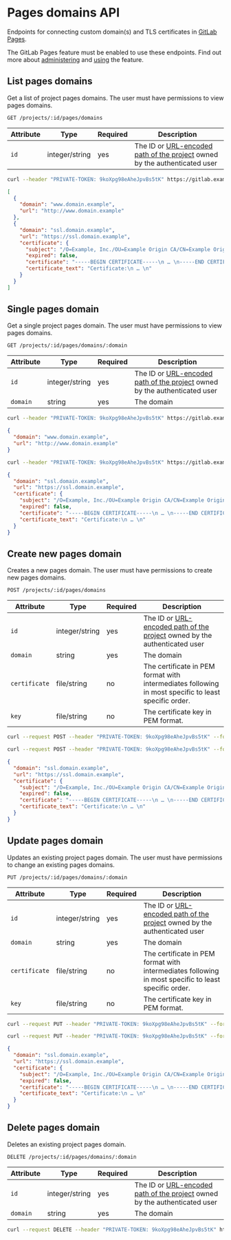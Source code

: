 # Pages domains API

Endpoints for connecting custom domain(s) and TLS certificates in [GitLab Pages](https://about.gitlab.com/features/pages/).

The GitLab Pages feature must be enabled to use these endpoints. Find out more about [administering](../administration/pages/index.md) and [using](../user/project/pages/index.md) the feature.

## List pages domains

Get a list of project pages domains. The user must have permissions to view pages domains.

```http
GET /projects/:id/pages/domains
```

| Attribute | Type           | Required | Description                              |
| --------- | -------------- | -------- | ---------------------------------------- |
| `id`      | integer/string | yes      | The ID or [URL-encoded path of the project](README.md#namespaced-path-encoding) owned by the authenticated user |

```bash
curl --header "PRIVATE-TOKEN: 9koXpg98eAheJpvBs5tK" https://gitlab.example.com/api/v4/projects/5/pages/domains
```

```json
[
  {
    "domain": "www.domain.example",
    "url": "http://www.domain.example"
  },
  {
    "domain": "ssl.domain.example",
    "url": "https://ssl.domain.example",
    "certificate": {
      "subject": "/O=Example, Inc./OU=Example Origin CA/CN=Example Origin Certificate",
      "expired": false,
      "certificate": "-----BEGIN CERTIFICATE-----\n … \n-----END CERTIFICATE-----",
      "certificate_text": "Certificate:\n … \n"
    }
  }
]
```

## Single pages domain

Get a single project pages domain. The user must have permissions to view pages domains.

```http
GET /projects/:id/pages/domains/:domain
```

| Attribute | Type           | Required | Description                              |
| --------- | -------------- | -------- | ---------------------------------------- |
| `id`      | integer/string | yes      | The ID or [URL-encoded path of the project](README.md#namespaced-path-encoding) owned by the authenticated user |
| `domain`  | string         | yes      | The domain                               |

```bash
curl --header "PRIVATE-TOKEN: 9koXpg98eAheJpvBs5tK" https://gitlab.example.com/api/v4/projects/5/pages/domains/www.domain.example
```

```json
{
  "domain": "www.domain.example",
  "url": "http://www.domain.example"
}
```

```bash
curl --header "PRIVATE-TOKEN: 9koXpg98eAheJpvBs5tK" https://gitlab.example.com/api/v4/projects/5/pages/domains/ssl.domain.example
```

```json
{
  "domain": "ssl.domain.example",
  "url": "https://ssl.domain.example",
  "certificate": {
    "subject": "/O=Example, Inc./OU=Example Origin CA/CN=Example Origin Certificate",
    "expired": false,
    "certificate": "-----BEGIN CERTIFICATE-----\n … \n-----END CERTIFICATE-----",
    "certificate_text": "Certificate:\n … \n"
  }
}
```

## Create new pages domain

Creates a new pages domain. The user must have permissions to create new pages domains.

```http
POST /projects/:id/pages/domains
```

| Attribute     | Type           | Required | Description                              |
| ------------- | -------------- | -------- | ---------------------------------------- |
| `id`          | integer/string | yes      | The ID or [URL-encoded path of the project](README.md#namespaced-path-encoding) owned by the authenticated user |
| `domain`      | string         | yes      | The domain                               |
| `certificate` | file/string    | no       | The certificate in PEM format with intermediates following in most specific to least specific order.|
| `key`         | file/string    | no       | The certificate key in PEM format.       |

```bash
curl --request POST --header "PRIVATE-TOKEN: 9koXpg98eAheJpvBs5tK" --form="domain=ssl.domain.example" --form="certificate=@/path/to/cert.pem" --form="key=@/path/to/key.pem" https://gitlab.example.com/api/v4/projects/5/pages/domains
```

```bash
curl --request POST --header "PRIVATE-TOKEN: 9koXpg98eAheJpvBs5tK" --form="domain=ssl.domain.example" --form="certificate=$CERT_PEM" --form="key=$KEY_PEM" https://gitlab.example.com/api/v4/projects/5/pages/domains
```

```json
{
  "domain": "ssl.domain.example",
  "url": "https://ssl.domain.example",
  "certificate": {
    "subject": "/O=Example, Inc./OU=Example Origin CA/CN=Example Origin Certificate",
    "expired": false,
    "certificate": "-----BEGIN CERTIFICATE-----\n … \n-----END CERTIFICATE-----",
    "certificate_text": "Certificate:\n … \n"
  }
}
```

## Update pages domain

Updates an existing project pages domain. The user must have permissions to change an existing pages domains.

```http
PUT /projects/:id/pages/domains/:domain
```

| Attribute     | Type           | Required | Description                              |
| ------------- | -------------- | -------- | ---------------------------------------- |
| `id`          | integer/string | yes      | The ID or [URL-encoded path of the project](README.md#namespaced-path-encoding) owned by the authenticated user |
| `domain`      | string         | yes      | The domain                               |
| `certificate` | file/string    | no       | The certificate in PEM format with intermediates following in most specific to least specific order.|
| `key`         | file/string    | no       | The certificate key in PEM format.       |

```bash
curl --request PUT --header "PRIVATE-TOKEN: 9koXpg98eAheJpvBs5tK" --form="certificate=@/path/to/cert.pem" --form="key=@/path/to/key.pem" https://gitlab.example.com/api/v4/projects/5/pages/domains/ssl.domain.example
```

```bash
curl --request PUT --header "PRIVATE-TOKEN: 9koXpg98eAheJpvBs5tK" --form="certificate=$CERT_PEM" --form="key=$KEY_PEM" https://gitlab.example.com/api/v4/projects/5/pages/domains/ssl.domain.example
```

```json
{
  "domain": "ssl.domain.example",
  "url": "https://ssl.domain.example",
  "certificate": {
    "subject": "/O=Example, Inc./OU=Example Origin CA/CN=Example Origin Certificate",
    "expired": false,
    "certificate": "-----BEGIN CERTIFICATE-----\n … \n-----END CERTIFICATE-----",
    "certificate_text": "Certificate:\n … \n"
  }
}
```

## Delete pages domain

Deletes an existing project pages domain.

```http
DELETE /projects/:id/pages/domains/:domain
```

| Attribute | Type           | Required | Description                              |
| --------- | -------------- | -------- | ---------------------------------------- |
| `id`      | integer/string | yes      | The ID or [URL-encoded path of the project](README.md#namespaced-path-encoding) owned by the authenticated user |
| `domain`  | string         | yes      | The domain                               |

```bash
curl --request DELETE --header "PRIVATE-TOKEN: 9koXpg98eAheJpvBs5tK" https://gitlab.example.com/api/v4/projects/5/pages/domains/ssl.domain.example
```
